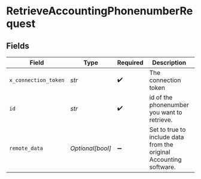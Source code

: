 # RetrieveAccountingPhonenumberRequest


## Fields

| Field                                                              | Type                                                               | Required                                                           | Description                                                        | Example                                                            |
| ------------------------------------------------------------------ | ------------------------------------------------------------------ | ------------------------------------------------------------------ | ------------------------------------------------------------------ | ------------------------------------------------------------------ |
| `x_connection_token`                                               | *str*                                                              | :heavy_check_mark:                                                 | The connection token                                               |                                                                    |
| `id`                                                               | *str*                                                              | :heavy_check_mark:                                                 | id of the phonenumber you want to retrieve.                        | 801f9ede-c698-4e66-a7fc-48d19eebaa4f                               |
| `remote_data`                                                      | *Optional[bool]*                                                   | :heavy_minus_sign:                                                 | Set to true to include data from the original Accounting software. | false                                                              |